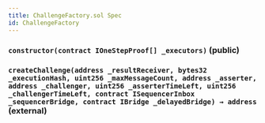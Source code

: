 ```yaml
---
title: ChallengeFactory.sol Spec
id: ChallengeFactory
---
```


### `constructor(contract IOneStepProof[] _executors)` (public)

### `createChallenge(address _resultReceiver, bytes32 _executionHash, uint256 _maxMessageCount, address _asserter, address _challenger, uint256 _asserterTimeLeft, uint256 _challengerTimeLeft, contract ISequencerInbox _sequencerBridge, contract IBridge _delayedBridge) → address` (external)

